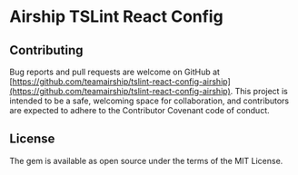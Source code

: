 # Airship TSLint React Config

## Contributing

Bug reports and pull requests are welcome on GitHub at [https://github.com/teamairship/tslint-react-config-airship](https://github.com/teamairship/tslint-react-config-airship). This project is intended to be a safe, welcoming space for collaboration, and contributors are expected to adhere to the Contributor Covenant code of conduct.

## License

The gem is available as open source under the terms of the MIT License.